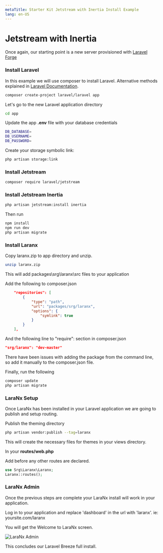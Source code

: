 ```yaml
---
metaTitle: Starter Kit Jetstream with Inertia Install Example
lang: en-US
---
```

 
# Jetstream with Inertia
Once again, our starting point is a new server provisioned with [Laravel Forge](https://forge.laravel.com)

### Install Laravel
In this example we will use composer to install Laravel.  Alternative methods explained in 
[Laravel Documentation](https://laravel.com/docs/8.x#your-first-laravel-project).
```bash
composer create-project laravel/laravel app
```

Let's go to the new Laravel application directory
```bash
cd app
```

Update the app **.env** file with your database credentials
```bash
DB_DATABASE=
DB_USERNAME=
DB_PASSWORD=
```

Create your storage symbolic link:
```sh
php artisan storage:link
```

### Install Jetstream
```bash
composer require laravel/jetstream
```

### Install Jetstream Inertia
```bash
php artisan jetstream:install inertia
```

Then run

```bash
npm install
npm run dev
php artisan migrate
```

### Install Laranx
Copy laranx.zip to app directory and unzip.

```bash
unzip laranx.zip
```
This will add packages\srg\laranx\src files to your application


Add the following to composer.json
```json
    "repositories": [
        {
            "type": "path",
            "url": "packages/srg/laranx",
            "options": {
                "symlink": true
            }
        }
    ],
```

And the following line to "require": section in composer.json
```json
"srg/laranx": "dev-master"
```
There have been issues with adding the package from the command line, so add it manually to the composer.json file.


Finally, run the following
```bash
composer update
php artisan migrate
```

### LaraNx Setup
Once LaraNx has been installed in your Laravel application we are going to publish and
setup routing.

Publish the theming directory
```bash
php artisan vendor:publish --tag=laranx
```
This will create the necessary files for themes in your views directory.

In your **routes/web.php**

Add before any other routes are declared.

```php
use Srg\Laranx\Laranx;
Laranx::routes();
```

### LaraNx Admin
Once the previous steps are complete your LaraNx install will work in your application.

Log in to your application and replace 'dashboard' in the url with 'laranx'.  ie: yoursite.com/laranx

You will get the Welcome to LaraNx screen.

<img :src="$withBase('/Setup-LaraNx-SEO-Marketing-Kit-Admin.png')" alt="LaraNx Admin">


This concludes our Laravel Breeze full install.
 
    

